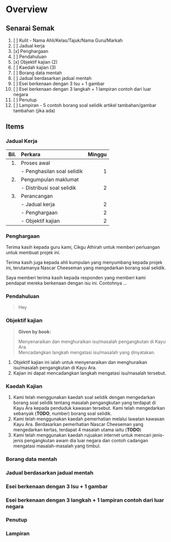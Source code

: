 # Overview

## Senarai Semak

1. [ ] Kulit - Nama Ahli/Kelas/Tajuk/Nama Guru/Markah
2. [ ] Jadual kerja
3. [x] Penghargaan
4. [ ] Pendahuluan
5. [x] Objektif kajian (2)
6. [ ] Kaedah kajian (3)
7. [ ] Borang data mentah
8. [ ] Jadual berdasarkan jadual mentah
9. [ ] Esei berkenaan dengan 3 Isu + 1 gambar
10. [ ] Esei berkenaan dengan 3 langkah + 1 lampiran contoh dari luar negara
11. [ ] Penutup
12. [ ] Lampiran - 5 contoh borang soal selidik artikel tambahan/gambar tambahan (jika ada)

## Items

### Jadual Kerja

| Bil. | Perkara                    | Minggu |
| ---: | :------------------------- | -----: |
|   1. | Proses awal                |        |
|      | - Penghasilan soal selidik |      1 |
|   2. | Pengumpulan maklumat       |        |
|      | - Distribusi soal selidik  |      2 |
|   3. | Perancangan                |        |
|      | - Jadual kerja             |      2 |
|      | - Penghargaan              |      2 |
|      | - Objektif kajian          |      2 |

### Penghargaan

Terima kasih kepada guru kami, Cikgu Athirah untuk memberi perluangan untuk membuat projek ini.

Terima kasih juga kepada ahli kumpulan yang menyumbang kepada projek ini, terutamanya Nascar Cheeseman yang mengedarkan borang soal selidik.

Saya memberi terima kasih kepada responden yang memberi kami pendapat mereka berkenaan dengan isu ini. Contohnya ...

### Pendahuluan

> Hey

### Objektif kajian

> **Given by book:**
>
> Menyenaraikan dan menghuraikan isu/masalah pengangkutan di Kayu Ara.\
> Mencadangkan langkah mengatasi isu/masalah yang dinyatakan.

1. Objektif kajian ini ialah untuk menyenaraikan dan menghuraikan isu/masalah pengangkutan di Kayu Ara.
2. Kajian ini dapat mencadangkan langkah mengatasi isu/masalah tersebut.

### Kaedah Kajian

1. Kami telah menggunakan kaedah soal selidik dengan mengedarkan borang soal selidik tentang masalah pengangkutan yang terdapat di Kayu Ara kepada penduduk kawasan tersebut. Kami telah mengedarkan sebanyak (**TODO**, number) borang soal selidik.
2. Kami telah menggunakan kaedah pemerhatian melalui lawatan kawasan Kayu Ara. Berdasarkan pemerhatian Nascar Cheeseman yang mengedarkan kertas, terdapat 4 masalah utama iaitu (**TODO**)
3. Kami telah menggunakan kaedah rujuakan internet untuk mencari jenis-jenis pengangkutan awam dia luar negara dan contoh cadangan mengatasi masalah-masalah yang timbul.

### Borang data mentah

### Jadual berdasarkan jadual mentah

### Esei berkenaan dengan 3 Isu + 1 gambar

### Esei berkenaan dengan 3 langkah + 1 lampiran contoh dari luar negara

### Penutup

### Lampiran
